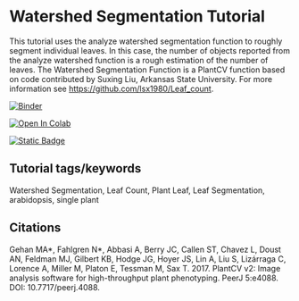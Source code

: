 # Watershed Segmentation Tutorial

This tutorial uses the analyze watershed segmentation function to roughly segment individual leaves.
In this case, the number of objects reported from the analyze watershed function is a rough estimation
of the number of leaves. The Watershed Segmentation Function is a PlantCV function based on code contributed by Suxing Liu, Arkansas State University. 
For more information see https://github.com/lsx1980/Leaf_count. 

[![Binder](https://mybinder.org/badge_logo.svg)](https://mybinder.org/v2/gh/danforthcenter/plantcv-tutorial-watershed/HEAD?labpath=index.ipynb)

<a target="_blank" href="https://colab.research.google.com/github/danforthcenter/plantcv-tutorial-germination">
  <img src="https://colab.research.google.com/assets/colab-badge.svg" alt="Open In Colab"/>
</a>

[![Static Badge](https://img.shields.io/badge/Open%20in%20GitHub-black?logo=github)](https://github.com/danforthcenter/plantcv-tutorial-watershed)

## Tutorial tags/keywords

Watershed Segmentation, Leaf Count, Plant Leaf, Leaf Segmentation, arabidopsis, single plant

## Citations

Gehan MA*, Fahlgren N*, Abbasi A, Berry JC, Callen ST, Chavez L, Doust AN, Feldman MJ, Gilbert KB, Hodge JG, Hoyer JS, Lin A, Liu S, Lizárraga C, Lorence A, Miller M, Platon E, Tessman M, Sax T. 2017. PlantCV v2: Image analysis software for high-throughput plant phenotyping. PeerJ 5:e4088. DOI: 10.7717/peerj.4088.
